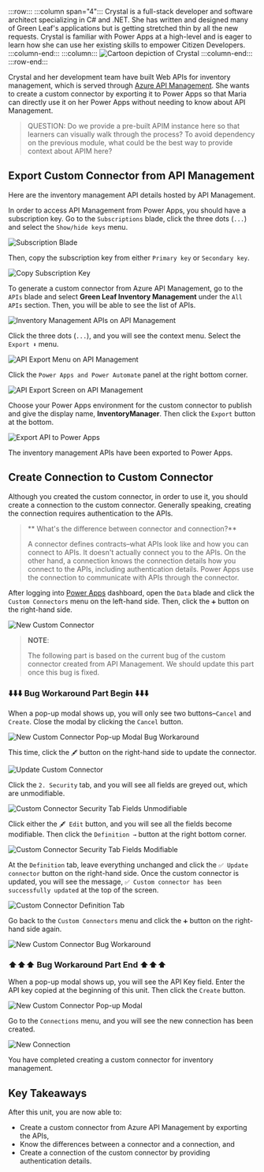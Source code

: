 :::row:::
  :::column span="4":::
    Crystal is a full-stack developer and software architect specializing in C# and .NET. She has written and designed many of Green Leaf's applications but is getting stretched thin by all the new requests. Crystal is familiar with Power Apps at a high-level and is eager to learn how she can use her existing skills to empower Citizen Developers.
  :::column-end:::
  :::column:::
    ![Cartoon depiction of Crystal][meet crystal]
  :::column-end:::
:::row-end:::


Crystal and her development team have built Web APIs for inventory management, which is served through [Azure API Management][az apim]. She wants to create a custom connector by exporting it to Power Apps so that Maria can directly use it on her Power Apps without needing to know about API Management.


> QUESTION: Do we provide a pre-built APIM instance here so that learners can visually walk through the process? To avoid dependency on the previous module, what could be the best way to provide context about APIM here?

## Export Custom Connector from API Management ##

Here are the inventory management API details hosted by API Management.

In order to access API Management from Power Apps, you should have a subscription key. Go to the `Subscriptions` blade, click the three dots (`...`) and select the `Show/hide keys` menu.

![Subscription Blade][image-01]

Then, copy the subscription key from either `Primary key` or `Secondary key`.

![Copy Subscription Key][image-02]

To generate a custom connector from Azure API Management, go to the `APIs` blade and select **Green Leaf Inventory Management** under the `All APIs` section. Then, you will be able to see the list of APIs.

![Inventory Management APIs on API Management][image-03]

Click the three dots (`...`), and you will see the context menu. Select the `Export ⬇️` menu.

![API Export Menu on API Management][image-04]

Click the `Power Apps and Power Automate` panel at the right bottom corner.

![API Export Screen on API Management][image-05]

Choose your Power Apps environment for the custom connector to publish and give the display name, **InventoryManager**. Then click the `Export` button at the bottom.

![Export API to Power Apps][image-06]

The inventory management APIs have been exported to Power Apps.


## Create Connection to Custom Connector ##

Although you created the custom connector, in order to use it, you should create a connection to the custom connector. Generally speaking, creating the connection requires authentication to the APIs.

> ** What's the difference between connector and connection?**
> 
> A connector defines contracts&ndash;what APIs look like and how you can connect to APIs. It doesn't actually connect you to the APIs. On the other hand, a connection knows the connection details how you connect to the APIs, including authentication details. Power Apps use the connection to communicate with APIs through the connector.

After logging into [Power Apps][pa] dashboard, open the `Data` blade and click the `Custom Connectors` menu on the left-hand side. Then, click the `➕` button on the right-hand side.

![New Custom Connector][image-07]

> **NOTE**:
> 
> The following part is based on the current bug of the custom connector created from API Management. We should update this part once this bug is fixed.


### ⬇️⬇️⬇️ Bug Workaround Part Begin ⬇️⬇️⬇️ ###

When a pop-up modal shows up, you will only see two buttons&ndash;`Cancel` and `Create`. Close the modal by clicking the `Cancel` button.

![New Custom Connector Pop-up Modal Bug Workaround][image-08]

This time, click the `🖋` button on the right-hand side to update the connector.

![Update Custom Connector][image-09]

Click the `2. Security` tab, and you will see all fields are greyed out, which are unmodifiable.

![Custom Connector Security Tab Fields Unmodifiable][image-10]

Click either the `🖋 Edit` button, and you will see all the fields become modifiable. Then click the `Definition →` button at the right bottom corner.

![Custom Connector Security Tab Fields Modifiable][image-11]

At the `Definition` tab, leave everything unchanged and click the `✅ Update connector` button on the right-hand side. Once the custom connector is updated, you will see the message, `✅ Custom connector has been successfully updated` at the top of the screen.

![Custom Connector Definition Tab][image-12]

Go back to the `Custom Connectors` menu and click the `➕` button on the right-hand side again.

![New Custom Connector Bug Workaround][image-07]

### ⬆️⬆️⬆️ Bug Workaround Part End ⬆️⬆️⬆️ ###

When a pop-up modal shows up, you will see the API Key field. Enter the API key copied at the beginning of this unit. Then click the `Create` button.

![New Custom Connector Pop-up Modal][image-13]

Go to the `Connections` menu, and you will see the new connection has been created.

![New Connection][image-14]

You have completed creating a custom connector for inventory management.


## Key Takeaways ##

After this unit, you are now able to:

* Create a custom connector from Azure API Management by exporting the APIs,
* Know the differences between a connector and a connection, and
* Create a connection of the custom connector by providing authentication details.


[meet crystal]: ../media/meet-crystal.png

[image-01]: ../media/2-create-custom-connector-with-apim-01.png
[image-02]: ../media/2-create-custom-connector-with-apim-02.png
[image-03]: ../media/2-create-custom-connector-with-apim-03.png
[image-04]: ../media/2-create-custom-connector-with-apim-04.png
[image-05]: ../media/2-create-custom-connector-with-apim-05.png
[image-06]: ../media/2-create-custom-connector-with-apim-06.png
[image-07]: ../media/2-create-custom-connector-with-apim-07.png
[image-08]: ../media/2-create-custom-connector-with-apim-08.png
[image-09]: ../media/2-create-custom-connector-with-apim-09.png
[image-10]: ../media/2-create-custom-connector-with-apim-10.png
[image-11]: ../media/2-create-custom-connector-with-apim-11.png
[image-12]: ../media/2-create-custom-connector-with-apim-12.png
[image-13]: ../media/2-create-custom-connector-with-apim-13.png
[image-14]: ../media/2-create-custom-connector-with-apim-14.png

[az apim]: https://docs.microsoft.com/azure/api-management/api-management-key-concepts

[pa]: https://powerapps.microsoft.com/
